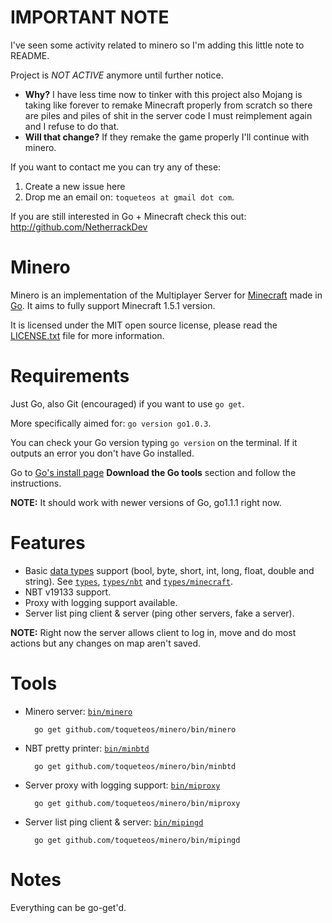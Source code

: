 IMPORTANT NOTE
===============

I've seen some activity related to minero so I'm adding this little note to README.

Project is *NOT ACTIVE* anymore until further notice.

- **Why?** I have less time now to tinker with this project also Mojang is taking like forever to remake Minecraft properly from scratch so there are piles and piles of shit in the server code I must reimplement again and I refuse to do that.
- **Will that change?** If they remake the game properly I'll continue with minero.

If you want to contact me you can try any of these:
1. Create a new issue here
2. Drop me an email on: `toqueteos at gmail dot com`.

If you are still interested in Go + Minecraft check this out: http://github.com/NetherrackDev

Minero
======

Minero is an implementation of the Multiplayer Server for [Minecraft](http://minecraft.net) made in [Go](http://golang.org). It aims to fully support Minecraft 1.5.1 version.

It is licensed under the MIT open source license, please read the [LICENSE.txt](https://github.com/toqueteos/minero/blob/master/LICENSE.txt) file for more information.

Requirements
============

Just Go, also Git (encouraged) if you want to use `go get`.

More specifically aimed for: `go version go1.0.3`. 

You can check your Go version typing `go version` on the terminal. If it outputs an error you don't have Go installed.

Go to [Go's install page](http://golang.org/doc/install) **Download the Go tools** section and follow the instructions.

**NOTE:** It should work with newer versions of Go, go1.1.1 right now.

Features
========

- Basic [data types](http://wiki.vg/Data_Types) support (bool, byte, short, int, long, float, double and string). See [`types`](https://github.com/toqueteos/minero/blob/master/types), [`types/nbt`](https://github.com/toqueteos/minero/blob/master/types/nbt) and [`types/minecraft`](https://github.com/toqueteos/minero/blob/master/types/minecraft).
- NBT v19133 support.
- Proxy with logging support available.
- Server list ping client & server (ping other servers, fake a server).

**NOTE:** Right now the server allows client to log in, move and do most actions but any changes on map aren't saved.

Tools
=====
- Minero server: [`bin/minero`](https://github.com/toqueteos/minero/blob/master/bin/minero)

        go get github.com/toqueteos/minero/bin/minero

- NBT pretty printer: [`bin/minbtd`](https://github.com/toqueteos/minero/blob/master/bin/minbtd)

        go get github.com/toqueteos/minero/bin/minbtd

- Server proxy with logging support: [`bin/miproxy`](https://github.com/toqueteos/minero/blob/master/bin/miproxy)

        go get github.com/toqueteos/minero/bin/miproxy

- Server list ping client & server: [`bin/mipingd`](https://github.com/toqueteos/minero/blob/master/bin/mipingd)

        go get github.com/toqueteos/minero/bin/mipingd

Notes
=====

Everything can be go-get'd.
